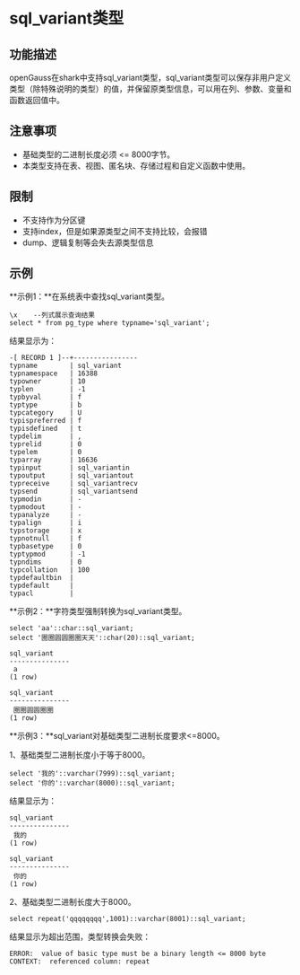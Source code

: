 # sql_variant类型

## 功能描述

openGauss在shark中支持sql_variant类型，sql_variant类型可以保存非用户定义类型（除特殊说明的类型）的值，并保留原类型信息，可以用在列、参数、变量和函数返回值中。

## 注意事项

- 基础类型的二进制长度必须 <= 8000字节。
- 本类型支持在表、视图、匿名块、存储过程和自定义函数中使用。

## 限制

- 不支持作为分区键
- 支持index，但是如果源类型之间不支持比较，会报错
- dump、逻辑复制等会失去源类型信息

## 示例

**示例1：**在系统表中查找sql_variant类型。

```auto
\x    --列式展示查询结果
select * from pg_type where typname='sql_variant';
```

结果显示为：

```auto
-[ RECORD 1 ]--+----------------
typname        | sql_variant
typnamespace   | 16388
typowner       | 10
typlen         | -1
typbyval       | f
typtype        | b
typcategory    | U
typispreferred | f
typisdefined   | t
typdelim       | ,
typrelid       | 0
typelem        | 0
typarray       | 16636
typinput       | sql_variantin
typoutput      | sql_variantout
typreceive     | sql_variantrecv
typsend        | sql_variantsend
typmodin       | -
typmodout      | -
typanalyze     | -
typalign       | i
typstorage     | x
typnotnull     | f
typbasetype    | 0
typtypmod      | -1
typndims       | 0
typcollation   | 100
typdefaultbin  |
typdefault     |
typacl         |
```

**示例2：**字符类型强制转换为sql_variant类型。

```auto
select 'aa'::char::sql_variant;
select '圈圈圆圆圈圈天天'::char(20)::sql_variant;
```

```auto
sql_variant
---------------
 a
(1 row)

sql_variant
---------------
 圈圈圆圆圈圈
(1 row)
```

**示例3：**sql_variant对基础类型二进制长度要求<=8000。

1、基础类型二进制长度小于等于8000。

```auto
select '我的'::varchar(7999)::sql_variant;
select '你的'::varchar(8000)::sql_variant;
```

结果显示为：

```auto
sql_variant
---------------
 我的
(1 row)

sql_variant
---------------
 你的
(1 row)
```

2、基础类型二进制长度大于8000。

```auto
select repeat('qqqqqqqq',1001)::varchar(8001)::sql_variant;
```

结果显示为超出范围，类型转换会失败：

```auto
ERROR:  value of basic type must be a binary length <= 8000 byte
CONTEXT:  referenced column: repeat
```



